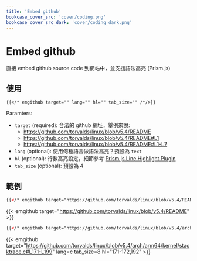 ```yaml
---
title: 'Embed github'
bookcase_cover_src: 'cover/coding.png'
bookcase_cover_src_dark: 'cover/coding_dark.png'
---
```


# Embed github

直接 embed github source code 到網站中，並支援語法高亮 (Prism.js)

## 使用

```
{{</* emgithub target="" lang="" hl="" tab_size="" /*/>}}
```

Paramters:

* `target` (required): 合法的 github 網址，舉例來說:
  * https://github.com/torvalds/linux/blob/v5.4/README
  * https://github.com/torvalds/linux/blob/v5.4/README#L1
  * https://github.com/torvalds/linux/blob/v5.4/README#L1-L7
* `lang` (optional): 使用何種語言做語法高亮？預設為 `text`
* `hl` (optional): 行數高亮設定，細節參考 [Prism.js Line Highlight Plugin](https://prismjs.com/plugins/line-highlight/)
* `tab_size` (optional): 預設為 4

## 範例

```html
{{</* emgithub target="https://github.com/torvalds/linux/blob/v5.4/README" /*/>}}
```

{{< emgithub target="https://github.com/torvalds/linux/blob/v5.4/README" >}}

```html
{{</* emgithub target="https://github.com/torvalds/linux/blob/v5.4/arch/arm64/kernel/stacktrace.c#L171-L199" lang=c tab_size=8 hl="172-173,192" /*/>}}
```

{{< emgithub target="https://github.com/torvalds/linux/blob/v5.4/arch/arm64/kernel/stacktrace.c#L171-L199" lang=c tab_size=8 hl="171-172,192" >}}
